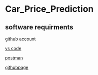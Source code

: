 # Car_Price_Prediction

## software requirments 

[github account](https://github.com/argha16)

[vs code](vscode.com)

[postman](api)

[githubpage](deploymnt)
